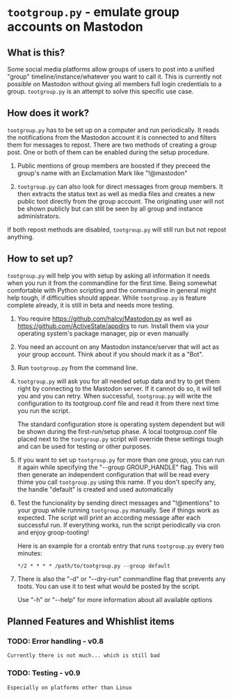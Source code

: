 `tootgroup.py` - emulate group accounts on Mastodon
=================================================

What is this?
-------------

Some social media platforms allow groups of users to post into a unified "group"
timeline/instance/whatever you want to call it. This is currently not possible
on Mastodon without giving all members full login credentials to a group.
`tootgroup.py` is an attempt to solve this specific use case.

How does it work?
-----------------

`tootgroup.py` has to be set up on a computer and run periodically. It reads the
notifications from the Mastodon account it is connected to and filters them for
messages to repost. There are two methods of creating a group post. One or both
of them can be enabled during the setup procedure.

1. Public mentions of group members are boosted if they preceed the group's
   name with an Exclamation Mark like "!@mastodon"

2. `tootgroup.py` can also look for direct messages from group members. It then
   extracts the status text as well as media files and creates a new public toot
   directly from the group account. The originating user will not be shown publicly
   but can still be seen by all group and instance administrators.

If both repost methods are disabled, `tootgroup.py` will still run but not repost
anything.

How to set up?
--------------

`tootgroup.py` will help you with setup by asking all information it needs when
you run it from the commandline for the first time. Being somewhat comfortable
with Python scripting and the commandline in general might help tough, if
difficulties should appear. While `tootgroup.py` is feature complete already,
it is still in beta and needs more testing.

1. You require <https://github.com/halcy/Mastodon.py> as well as
   <https://github.com/ActiveState/appdirs> to run. Install them via your
   operating system's package manager, pip or even manually

2. You need an account on any Mastodon instance/server that will act as your
   group account. Think about if you should mark it as a "Bot".

3. Run `tootgroup.py` from the command line.

4. `tootgroup.py` will ask you for all needed setup data and try to get them
   right by connecting to the Mastodon server. If it cannot do so, it will
   tell you and you can retry. When successful, `tootgroup.py` will write the
   configuration to its tootgroup.conf file and read it from there next time
   you run the script.

   The standard configuration store is operating system dependent but will be
   shown during the first-run/setup phase. A local tootgroup.conf file placed
   next to the `tootgroup.py` script will override these settings tough and can
   be used for testing or other purposes.

5. If you want to set up `tootgroup.py` for more than one group, you can run it
   again while specifying the "--group GROUP_HANDLE" flag. This will then
   generate an independent configuration that will be read every thime you call
   `tootgroup.py` using this name. If you don't specify any, the handle "default"
   is created and used automatically

6. Test the funcionality by sending direct messages and "!@mentions" to your
   group while running `tootgroup.py` manually. See if things work as expected.
   The script will print an according message after each successful run.
   If everything works, run the script periodically via cron and enjoy
   groop-tooting!

   Here is an example for a crontab entry that runs `tootgroup.py` every two minutes:

   `*/2 * * * * /path/to/tootgroup.py --group default`

7. There is also the "-d" or "--dry-run" commandline flag that prevents any toots.
   You can use it to test what would be posted by the script.

   Use "-h" or "--help" for more information about all available options

Planned Features and Whishlist items
------------------------------------

### TODO: Error handling - v0.8

    Currently there is not much... which is still bad

### TODO: Testing - v0.9

    Especially on platforms other than Linux
